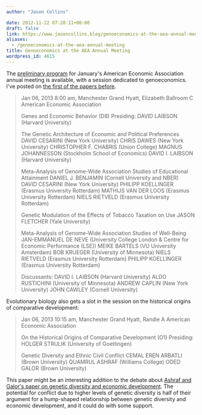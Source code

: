 ```yaml
---
author: "Jason Collins"

date: 2012-11-22 07:28:11+00:00
draft: false
link: https://www.jasoncollins.blog/genoeconomics-at-the-aea-annual-meeting/
aliases:
  - /genoeconomics-at-the-aea-annual-meeting
title: Genoeconomics at the AEA Annual Meeting
wordpress_id: 4615
---
```


The [preliminary program](http://www.aeaweb.org/aea/2013conference/program/preliminary.php) for January's American Economic Association annual meeting is available, with a session dedicated to genoeconomics. I've posted on [the first of the papers before](https://www.jasoncollins.blog/the-genetic-architecture-of-economic-and-political-preferences/).


<blockquote>Jan 06, 2013 8:00 am, Manchester Grand Hyatt, Elizabeth Ballroom C
American Economic Association

Genes and Economic Behavior (D8)
Presiding: DAVID LAIBSON (Harvard University)

The Genetic Architecture of Economic and Political Preferences
DAVID CESARINI (New York University)
CHRIS DAWES (New York University)
CHRISTOPHER F. CHABRIS (Union College)
MAGNUS JOHANNESSON (Stockholm School of Economics)
DAVID I. LAIBSON (Harvard University)

Meta-Analysis of Genome-Wide Association Studies of Educational Attainment
DANIEL J. BENJAMIN (Cornell University and NBER)
DAVID CESARINI (New York University)
PHILIPP KOELLINGER (Erasmus University Rotterdam)
MATHIJS VAN DER LOOS (Erasmus University Rotterdam)
NIELS RIETVELD (Erasmus University Rotterdam)

Genetic Modulation of the Effects of Tobacco Taxation on Use
JASON FLETCHER (Yale University)

Meta-Analysis of Genome-Wide Association Studies of Well-Being
JAN-EMMANUEL DE NEVE (University College London & Centre for Economic Performance (LSE))
MEIKE BARTELS (VU University Amsterdam)
BOB KRUEGER (University of Minnesota)
NIELS RIETVELD (Erasmus University Rotterdam)
PHILIPP KOELLINGER (Erasmus University Rotterdam)

Discussants:
DAVID I. LAIBSON (Harvard University)
ALDO RUSTICHINI (University of Minnesota)
ANDREW CAPLIN (New York University)
JOHN CAWLEY (Cornell University)</blockquote>


Evolutionary biology also gets a slot in the session on the historical origins of comparative development:


<blockquote>Jan 06, 2013 10:15 am, Manchester Grand Hyatt, Randle A
American Economic Association

On the Historical Origins of Comparative Development (O1)
Presiding: HOLGER STRULIK (University of Goettingen)

Genetic Diversity and Ethnic Civil Conflict
CEMAL EREN ARBATLI (Brown University)
QUAMRUL ASHRAF (Williams College)
ODED GALOR (Brown University)</blockquote>


This paper might be an interesting addition to the debate about [Ashraf and Galor's paper on genetic diversity and economic development](https://www.jasoncollins.blog/harvard-academics-on-genetic-diversity-and-economic-development/). The potential for conflict due to higher levels of genetic diversity is half of their argument for a hump-shaped relationship between genetic diversity and economic development, and it could do with some support.
